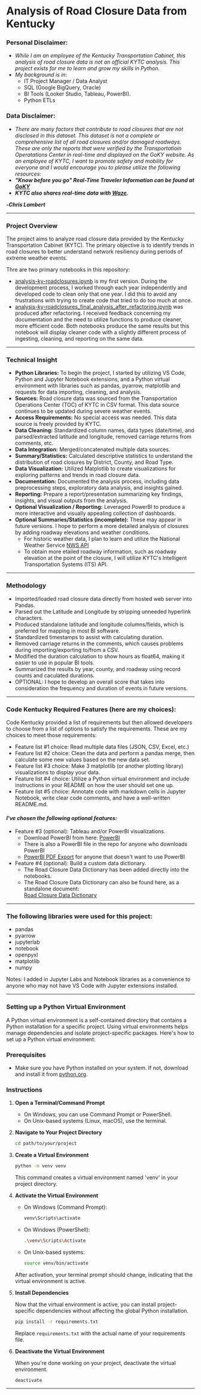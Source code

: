 # Analysis of Road Closure Data from Kentucky

### Personal Disclaimer:
- _While I am an employee of the Kentucky Transportation Cabinet, this analysis of road closure data is not an official KYTC analysis.  This project exists for me to learn and grow my skills in Python._
- _My background is in:_
  - IT Project Manager / Data Analyst
  - SQL (Google BigQuery, Oracle)
  - BI Tools (Looker Studio, Tableau, PowerBI).
  - Python ETLs
### Data Disclaimer:
- _There are many factors that contribute to road closures that are not disclosed in this dataset. This dataset is not a complete or comprehensive list of all road closures and/or damaged roadways.  These are only the reports that were verified by the Transportatioin Operatations Center in real-time and displayed on the GoKY website. As an employee of KYTC, I want to promote safety and mobility for everyone and I would encourage you to please utilize the following resources:_<br>
- **_"Know before you go" Real-Time Traveler Information can be found at [GoKY](https://goky.ky.gov)_**
- **_KYTC also shares real-time data with [Waze](https://www.waze.com/en/live-map/)._**

**-_Chris Lambert_**

---

### Project Overview
The project aims to analyze road closure data provided by the Kentucky Transportation Cabinet (KYTC). The primary objective is to identify trends in road closures to better understand network resiliency during periods of extreme weather events.

Thre are two primary notebooks in this repository:

* [analysis-ky-roadclosures.ipynb](https://github.com/chrislambert-ky/analysis-ky-roadclosures/blob/main/analysis-ky-roadclosures.ipynb) is my first version.  During the development process, I worked through each year independently and developed code to clean only that one year.  I did this to avoid any frustrations with trying to create code that tried to do too much at once.
* [analysis-ky-roadclosures_final_analysis_after_refactoring.ipynb](https://github.com/chrislambert-ky/analysis-ky-roadclosures/blob/main/analysis-ky-roadclosures_final_analysis_after_refactoring.ipynb) was produced after refactoring.  I received feedback concerning my documentation and the need to utilize functions to produce cleaner, more efficient code.  Both notebooks produce the same results but this notebook will display cleaner code with a slightly different process of ingesting, cleaning, and reporting on the same data.

---

### Technical Insight

- **Python Libraries:** To begin the project, I started by utilizing VS Code, Python and Jupyter Notebook extensions, and a Python virtual environment with libraries such as pandas, pyarrow, matplotlib and requests for data importing, cleaning, and analysis.
- **Sources:** Road closure data was sourced from the Transportation Operations Center (TOC) of KYTC in CSV format. This data source continues to be updated during severe weather events.
- **Access Requirements:** No special access was needed.  This data source is freely provided by KYTC.
- **Data Cleaning:** Standardized column names, data types (date/time), and parsed/extracted latitude and longitude, removed carriage returns from comments, etc.
- **Data Integration:** Merged/concatenated multiple data sources.
- **Summary/Statistics:** Calculated descriptive statistics to understand the distribution of road closures by District, County, and Road Type.
- **Data Visualization:** Utilized Matplotlib to create visualizations for exploring patterns and trends in road closure data.
- **Documentation:** Documented the analysis process, including data preprocessing steps, exploratory data analysis, and insights gained.
- **Reporting:** Prepare a report/presentation summarizing key findings, insights, and visual outputs from the analysis.
- **Optional Visualization / Reporting:** Leveraged PowerBI to produce a more interactive and visually appealing collection of dashboards.
- **Optional Summaries/Statistics (incomplete):** These may appear in future versions.  I hope to perform a more detailed analysis of closures by adding roadway elevations and weather conditions.
    - For historic weather data, I plan to learn and utilize the National Weather Service [NWS API](https://www.weather.gov/documentation/services-web-api)
    - To obtain more etailed roadway information, such as roadway elevation at the point of the closure, I will utilize KYTC's Intelligent Transportation Systems (ITS) API.

---

### Methodology
- Imported/loaded road closure data directly from hosted web server into Pandas.
- Parsed out the Latitude and Longitude by stripping unneeded hyperlink characters.
- Produced standalone latitude and longitude columns/fields, which is preferred for mapping in most BI software.
- Standardized timestamps to assist with calculating duration.
- Removed carriage returns in the comments, which causes problems during importing/exporting to/from a CSV.
- Modified the duration calculation to show hours as float64, making it easier to use in popular BI tools.
- Summarized the results by year, county, and roadway using record counts and caculated durations.
- OPTIONAL:  I hope to develop an overall score that takes into consideration the frequency and duration of events in future versions.



---

### Code Kentucky Required Features (here are my choices):
Code Kentucky provided a list of requirements but then allowed developers to choose from a list of options to satisfy the requirements.  These are my choices to meet those requirements:
- Feature list #1 choice: Read multiple data files (JSON, CSV, Excel, etc.)
- Feature list #2 choice: Clean the data and perform a pandas merge, then calculate some new values based on the new data set.
- Feature list #3 choice: Make 3 matplotlib (or another plotting library) visualizations to display your data.
- Feature list #4 choice: Utilize a Python virtual environment and include instructions in your README on how the user should set one up.
- Feature list #5 choice: Annotate code with markdown cells in Jupyter Notebook, write clear code comments, and have a well-written README.md.

#### *I've chosen the following optional features:*
- Feature #3 (optional): Tableau and/or PowerBI visualizations.
    - Download PowerBI from here: [PowerBI](https://powerbi.microsoft.com/en-us/downloads/)
    - There is also a PowerBI file in the repo for anyone who downloads PowerBI
    - [PowerBI PDF Export](https://github.com/chrislambert-ky/analysis-ky-roadclosures/blob/main/analysis-ky-roadclosures-powerbi-pdf-export.pdf) for anyone that doesn't want to use PowerBI
- Feature #4 (optional): Build a custom data dictionary.
    - The Road Closure Data Dictionary has been added directly into the notebooks.
    - The Road Closure Data Dictionary can also be found here, as a standalone document: <br>
[Road Closure Data Dictionary](https://github.com/chrislambert-ky/analysis-ky-roadclosures/blob/main/kytc-closures-datadictionary.md)

---

### The following libraries were used for this project:

- pandas
- pyarrow
- jupyterlab
- notebook
- openpyxl
- matplotlib
- numpy

Notes:  I added in Jupyter Labs and Notebook libraries as a convenience to anyone who may not have VS Code with Jupyter extensions installed.

---

### Setting up a Python Virtual Environment

A Python virtual environment is a self-contained directory that contains a Python installation for a specific project. Using virtual environments helps manage dependencies and isolate project-specific packages. Here's how to set up a Python virtual environment:

### Prerequisites

- Make sure you have Python installed on your system. If not, download and install it from [python.org](https://www.python.org/).

### Instructions

1. **Open a Terminal/Command Prompt**

    - On Windows, you can use Command Prompt or PowerShell.
    - On Unix-based systems (Linux, macOS), use the terminal.

2. **Navigate to Your Project Directory**

    ```bash
    cd path/to/your/project
    ```

3. **Create a Virtual Environment**

    ```bash
    python -m venv venv
    ```

    This command creates a virtual environment named 'venv' in your project directory.

4. **Activate the Virtual Environment**

    - On Windows (Command Prompt):

        ```bash
        venv\Scripts\activate
        ```

    - On Windows (PowerShell):

        ```bash
        .\venv\Scripts\Activate
        ```

    - On Unix-based systems:

        ```bash
        source venv/bin/activate
        ```

    After activation, your terminal prompt should change, indicating that the virtual environment is active.

5. **Install Dependencies**

    Now that the virtual environment is active, you can install project-specific dependencies without affecting the global Python installation.

    ```bash
    pip install -r requirements.txt
    ```

    Replace `requirements.txt` with the actual name of your requirements file.

6. **Deactivate the Virtual Environment**

    When you're done working on your project, deactivate the virtual environment.

    ```bash
    deactivate
    ```

---
